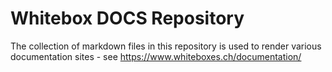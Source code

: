 # Whitebox DOCS Repository

The collection of markdown files in this repository is used to render various documentation sites - see https://www.whiteboxes.ch/documentation/
